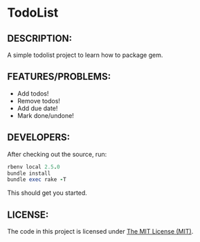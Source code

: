 # TodoList

## DESCRIPTION:

A simple todolist project to learn how to package gem.

## FEATURES/PROBLEMS:

* Add todos!
* Remove todos!
* Add due date!
* Mark done/undone!

## DEVELOPERS:

After checking out the source, run:

```ruby
rbenv local 2.5.0
bundle install
bundle exec rake -T
```

This should get you started.

## LICENSE:

The code in this project is licensed under [The MIT License
(MIT)](./LICENSE).
